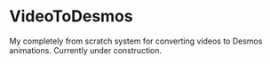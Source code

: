 # VideoToDesmos
My completely from scratch system for converting videos to Desmos animations. Currently under construction.
